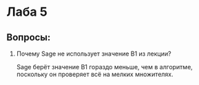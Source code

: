 # Лаба 5

## Вопросы: 

1. Почему Sage не использует значение B1 из лекции?

    Sage берёт значение B1 гораздо меньше, чем в алгоритме, поскольку он проверяет всё на мелких множителях.

